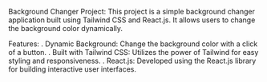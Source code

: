 Background Changer Project:
This project is a simple background changer application built using Tailwind CSS and React.js. It allows users to change the background color dynamically.

Features: 
. Dynamic Background: Change the background color with a click of a button.
. Built with Tailwind CSS: Utilizes the power of Tailwind for easy styling and responsiveness.
. React.js: Developed using the React.js library for building interactive user interfaces.
